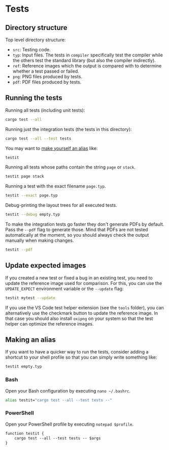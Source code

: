 # Tests

## Directory structure
Top level directory structure:
- `src`: Testing code.
- `typ`: Input files. The tests in `compiler` specifically test the compiler
         while the others test the standard library (but also the compiler
         indirectly).
- `ref`: Reference images which the output is compared with to determine whether
         a test passed or failed.
- `png`: PNG files produced by tests.
- `pdf`: PDF files produced by tests.

## Running the tests
Running all tests (including unit tests):
```bash
cargo test --all
```

Running just the integration tests (the tests in this directory):
```bash
cargo test --all --test tests
```

You may want to [make yourself an alias](#making-an-alias) like:
```bash
testit
```

Running all tests whose paths contain the string `page` or `stack`.
```bash
testit page stack
```

Running a test with the exact filename `page.typ`.
```bash
testit --exact page.typ
```

Debug-printing the layout trees for all executed tests.
```bash
testit --debug empty.typ
```

To make the integration tests go faster they don't generate PDFs by default.
Pass the `--pdf` flag to generate those. Mind that PDFs are not tested
automatically at the moment, so you should always check the output manually when
making changes.
```bash
testit --pdf
```

## Update expected images
If you created a new test or fixed a bug in an existing test, you need to update
the reference image used for comparison. For this, you can use the
`UPDATE_EXPECT` environment variable or the `--update` flag:
```bash
testit mytest --update
```

If you use the VS Code test helper extension (see the `tools` folder), you can
alternatively use the checkmark button to update the reference image. In that
case you should also install `oxipng` on your system so that the test helper
can optimize the reference images.

## Making an alias
If you want to have a quicker way to run the tests, consider adding a shortcut
to your shell profile so that you can simply write something like:
```bash
testit empty.typ
```

### Bash
Open your Bash configuration by executing `nano ~/.bashrc`.
```bash
alias testit="cargo test --all --test tests --"
```

### PowerShell
Open your PowerShell profile by executing `notepad $profile`.
```ps
function testit {
    cargo test --all --test tests -- $args
}
```
